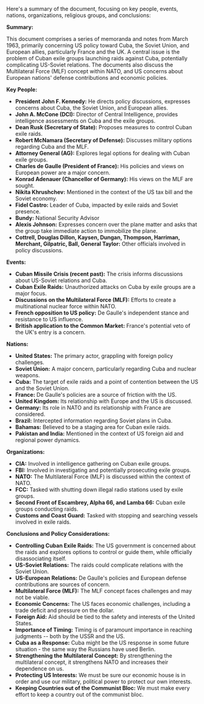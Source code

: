 Here's a summary of the document, focusing on key people, events, nations, organizations, religious groups, and conclusions:

**Summary:**

This document comprises a series of memoranda and notes from March 1963, primarily concerning US policy toward Cuba, the Soviet Union, and European allies, particularly France and the UK. A central issue is the problem of Cuban exile groups launching raids against Cuba, potentially complicating US-Soviet relations. The documents also discuss the Multilateral Force (MLF) concept within NATO, and US concerns about European nations' defense contributions and economic policies.

**Key People:**

*   **President John F. Kennedy:**  He directs policy discussions, expresses concerns about Cuba, the Soviet Union, and European allies.
*   **John A. McCone (DCI):** Director of Central Intelligence, provides intelligence assessments on Cuba and the exile groups.
*   **Dean Rusk (Secretary of State):** Proposes measures to control Cuban exile raids.
*   **Robert McNamara (Secretary of Defense):** Discusses military options regarding Cuba and the MLF.
*   **Attorney General (AG):**  Explores legal options for dealing with Cuban exile groups.
*   **Charles de Gaulle (President of France):** His policies and views on European power are a major concern.
*   **Konrad Adenauer (Chancellor of Germany):** His views on the MLF are sought.
*   **Nikita Khrushchev:** Mentioned in the context of the US tax bill and the Soviet economy.
*   **Fidel Castro:** Leader of Cuba, impacted by exile raids and Soviet presence.
*   **Bundy:** National Security Advisor
*   **Alexis Johnson:** Expresses concern over the plane matter and asks that the group take immediate action to immobilize the plane.
*   **Cottrell, Douglas Dillon, Kaysen, Dungan, Thompson, Harriman, Merchant, Gilpatric, Ball, General Taylor:** Other officials involved in policy discussions.

**Events:**

*   **Cuban Missile Crisis (recent past):**  The crisis informs discussions about US-Soviet relations and Cuba.
*   **Cuban Exile Raids:**  Unauthorized attacks on Cuba by exile groups are a major focus.
*   **Discussions on the Multilateral Force (MLF):**  Efforts to create a multinational nuclear force within NATO.
*   **French opposition to US policy:** De Gaulle's independent stance and resistance to US influence.
*   **British application to the Common Market:**  France's potential veto of the UK's entry is a concern.

**Nations:**

*   **United States:**  The primary actor, grappling with foreign policy challenges.
*   **Soviet Union:**  A major concern, particularly regarding Cuba and nuclear weapons.
*   **Cuba:**  The target of exile raids and a point of contention between the US and the Soviet Union.
*   **France:**  De Gaulle's policies are a source of friction with the US.
*   **United Kingdom:**  Its relationship with Europe and the US is discussed.
*   **Germany:**  Its role in NATO and its relationship with France are considered.
*   **Brazil:** Intercepted information regarding Soviet plans in Cuba.
*   **Bahamas:** Believed to be a staging area for Cuban exile raids.
*   **Pakistan and India:** Mentioned in the context of US foreign aid and regional power dynamics.

**Organizations:**

*   **CIA:** Involved in intelligence gathering on Cuban exile groups.
*   **FBI:** Involved in investigating and potentially prosecuting exile groups.
*   **NATO:** The Multilateral Force (MLF) is discussed within the context of NATO.
*   **FCC:** Tasked with shutting down illegal radio stations used by exile groups.
*   **Second Front of Escambrey, Alpha 66, and Lamba 66:** Cuban exile groups conducting raids.
*   **Customs and Coast Guard:** Tasked with stopping and searching vessels involved in exile raids.

**Conclusions and Policy Considerations:**

*   **Controlling Cuban Exile Raids:** The US government is concerned about the raids and explores options to control or guide them, while officially disassociating itself.
*   **US-Soviet Relations:** The raids could complicate relations with the Soviet Union.
*   **US-European Relations:**  De Gaulle's policies and European defense contributions are sources of concern.
*   **Multilateral Force (MLF):**  The MLF concept faces challenges and may not be viable.
*   **Economic Concerns:** The US faces economic challenges, including a trade deficit and pressure on the dollar.
*   **Foreign Aid:**  Aid should be tied to the safety and interests of the United States.
*   **Importance of Timing:** Timing is of paramount importance in reaching judgments -- both by the USSR and the US.
*   **Cuba as a Response:** Cuba might be the US response in some future situation - the same way the Russians have used Berlin.
*   **Strengthening the Multilateral Concept:** By strengthening the multilateral concept, it strengthens NATO and increases their dependence on us.
*   **Protecting US Interests:** We must be sure our economic house is in order and use our military, political power to protect our own interests.
*   **Keeping Countries out of the Communist Bloc:** We must make every effort to keep a country out of the communist bloc.
